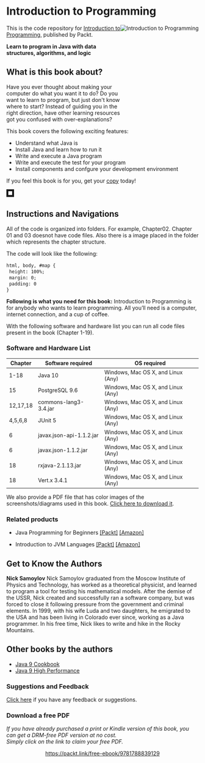 # Introduction to Programming

<a href="https://www.packtpub.com/application-development/introduction-programming?utm_source=GitHub&utm_medium=repository&utm_campaign=9781788839129"><img src="https://d255esdrn735hr.cloudfront.net/sites/default/files/imagecache/ppv4_main_book_cover/9781788839129%20-%20Copy.png" alt="Introduction to Programming" height="256px" align="right"></a>

This is the code repository for [Introduction to Programming](https://www.packtpub.com/application-development/introduction-programming?utm_source=GitHub&utm_medium=repository&utm_campaign=9781788839129), published by Packt.

**Learn to program in Java with data structures, algorithms, and logic**

## What is this book about?
Have you ever thought about making your computer do what you want it to do? Do you want to learn to program, but just don't know where to start? Instead of guiding you in the right direction, have other learning resources got you confused with over-explanations?

This book covers the following exciting features: 
* Understand what Java is
* Install Java and learn how to run it
* Write and execute a Java program
* Write and execute the test for your program
* Install components and confgure your development environment

If you feel this book is for you, get your [copy](https://www.amazon.com/dp/1788839129) today!

<a href="https://www.packtpub.com/?utm_source=github&utm_medium=banner&utm_campaign=GitHubBanner"><img src="https://raw.githubusercontent.com/PacktPublishing/GitHub/master/GitHub.png" 
alt="https://www.packtpub.com/" border="5" /></a>


## Instructions and Navigations
All of the code is organized into folders. For example, Chapter02. Chapter 01 and 03 doesnot have code files. Also there is a image placed in the folder which represents the chapter structure.

The code will look like the following:
```
html, body, #map {
 height: 100%; 
 margin: 0;
 padding: 0
}
```

**Following is what you need for this book:**
Introduction to Programming is for anybody who wants to learn programming. All you’ll need is a computer, internet connection, and a cup of coffee.

With the following software and hardware list you can run all code files present in the book (Chapter 1-19).

### Software and Hardware List

| Chapter     | Software required        | OS required                        |
| --------    | ------------------------ | -----------------------------------|
| 1-18        | Java 10                  | Windows, Mac OS X, and Linux (Any) |
| 15          | PostgreSQL 9.6           | Windows, Mac OS X, and Linux (Any) |
| 12,17,18    | commons-lang3-3.4.jar    | Windows, Mac OS X, and Linux (Any) |
| 4,5,6,8     | JUnit 5                  | Windows, Mac OS X, and Linux (Any) |
| 6           | javax.json-api-1.1.2.jar | Windows, Mac OS X, and Linux (Any) |
| 6           | javax.json-1.1.2.jar     | Windows, Mac OS X, and Linux (Any) |
| 18          | rxjava-2.1.13.jar        | Windows, Mac OS X, and Linux (Any) |
| 18          | Vert.x 3.4.1             | Windows, Mac OS X, and Linux (Any) |

We also provide a PDF file that has color images of the screenshots/diagrams used in this book. [Click here to download it](https://www.packtpub.com/sites/default/files/downloads/IntroductiontoProgramming_ColorImages.pdf).

### Related products <Paste books from the Other books you may enjoy section>
* Java Programming for Beginners [[Packt]](https://www.packtpub.com/application-development/java-programming-beginners?utm_source=GitHub&utm_medium=repository&utm_campaign=9781788296298) [[Amazon]](https://www.amazon.com/dp/178829629X)

* Introduction to JVM Languages [[Packt]](https://www.packtpub.com/application-development/introduction-jvm-languages?utm_source=GitHub&utm_medium=repository&utm_campaign=9781787127944) [[Amazon]](https://www.amazon.com/dp/178712794X)

## Get to Know the Authors
**Nick Samoylov**
Nick Samoylov graduated from the Moscow Institute of Physics and Technology, has worked as a theoretical physicist, and learned to program a tool for testing his mathematical models. After the demise of the USSR, Nick created and successfully ran a software company, but was forced to close it following pressure from the government and criminal elements. In 1999, with his wife Luda and two daughters, he emigrated to the USA and has been living in Colorado ever since, working as a Java programmer. In his free time, Nick likes to write and hike in the Rocky Mountains.

## Other books by the authors
* [Java 9 Cookbook](https://www.packtpub.com/application-development/java-9-cookbook?utm_source=GitHub&utm_medium=repository&utm_campaign=9781786461407)
* [Java 9 High Performance](https://www.packtpub.com/application-development/java-9-high-performance?utm_source=GitHub&utm_medium=repository&utm_campaign=9781787120785)

### Suggestions and Feedback
[Click here](https://docs.google.com/forms/d/e/1FAIpQLSdy7dATC6QmEL81FIUuymZ0Wy9vH1jHkvpY57OiMeKGqib_Ow/viewform) if you have any feedback or suggestions.
### Download a free PDF

 <i>If you have already purchased a print or Kindle version of this book, you can get a DRM-free PDF version at no cost.<br>Simply click on the link to claim your free PDF.</i>
<p align="center"> <a href="https://packt.link/free-ebook/9781788839129">https://packt.link/free-ebook/9781788839129 </a> </p>